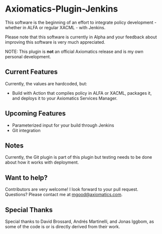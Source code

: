 # Axiomatics-Plugin-Jenkins

This software is the beginning of an effort to integrate policy development - whether in
ALFA or regular XACML - with Jenkins. 

Please note that this software is currently in Alpha and your feedback about improving this software is very much appreciated.

NOTE: This plugin is **not** an official Axiomatics release and is my own personal development.

## Current Features

Currently, the values are hardcoded, but:

- Build with Action that compiles policy in ALFA or XACML, packages it, and deploys it
to your Axiomatics Services Manager.

## Upcoming Features

- Parameterized input for your build through Jenkins
- Git integration

## Notes

Currently, the Git plugin is part of this plugin but testing needs to be done about how it
works with deployment. 

## Want to help?

Contributors are very welcome! I look forward to your pull request. Questions? Please contact me at mgood@axiomatics.com. 

## Special Thanks
Special thanks to David Brossard, Andrés Martinelli, and Jonas Iggbom, as some of the code is or is directly derived from their work. 
